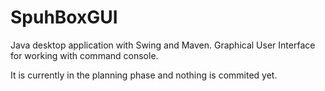 # SpuhBoxGUI
Java desktop application with Swing and Maven. Graphical User Interface for working with command console.

It is currently in the planning phase and nothing is commited yet.
